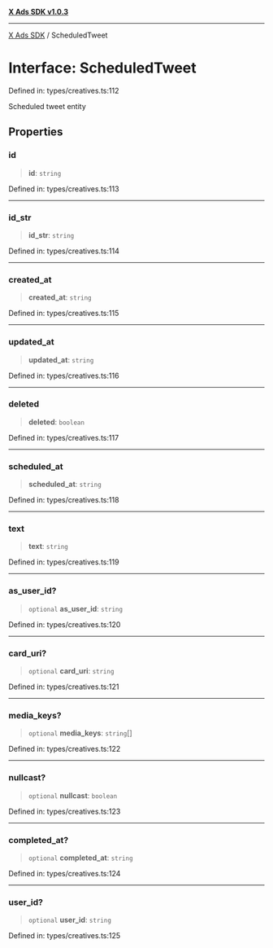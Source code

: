 [**X Ads SDK v1.0.3**](../README.md)

***

[X Ads SDK](../globals.md) / ScheduledTweet

# Interface: ScheduledTweet

Defined in: types/creatives.ts:112

Scheduled tweet entity

## Properties

### id

> **id**: `string`

Defined in: types/creatives.ts:113

***

### id\_str

> **id\_str**: `string`

Defined in: types/creatives.ts:114

***

### created\_at

> **created\_at**: `string`

Defined in: types/creatives.ts:115

***

### updated\_at

> **updated\_at**: `string`

Defined in: types/creatives.ts:116

***

### deleted

> **deleted**: `boolean`

Defined in: types/creatives.ts:117

***

### scheduled\_at

> **scheduled\_at**: `string`

Defined in: types/creatives.ts:118

***

### text

> **text**: `string`

Defined in: types/creatives.ts:119

***

### as\_user\_id?

> `optional` **as\_user\_id**: `string`

Defined in: types/creatives.ts:120

***

### card\_uri?

> `optional` **card\_uri**: `string`

Defined in: types/creatives.ts:121

***

### media\_keys?

> `optional` **media\_keys**: `string`[]

Defined in: types/creatives.ts:122

***

### nullcast?

> `optional` **nullcast**: `boolean`

Defined in: types/creatives.ts:123

***

### completed\_at?

> `optional` **completed\_at**: `string`

Defined in: types/creatives.ts:124

***

### user\_id?

> `optional` **user\_id**: `string`

Defined in: types/creatives.ts:125
